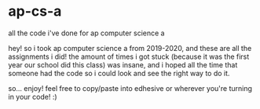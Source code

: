 # ap-cs-a
all the code i've done for ap computer science a


hey! so i took ap computer science a from 2019-2020, and these are all the assignments i did!
the amount of times i got stuck (because it was the first year our school did this class) was insane,
and i hoped all the time that someone had the code so i could look and see the right way to do it.

so... enjoy! feel free to copy/paste into edhesive or wherever you're turning in your code! :)
